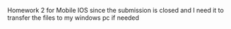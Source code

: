 Homework 2 for Mobile IOS since the submission is closed and I need it to transfer the files to my windows pc if needed
